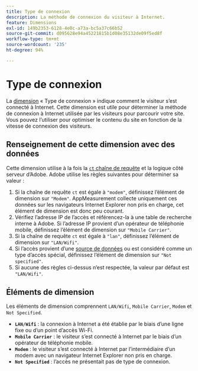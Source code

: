```yaml
---
title: Type de connexion
description: La méthode de connexion du visiteur à Internet.
feature: Dimensions
exl-id: 149b2353-6128-4e0c-a73a-bc5a37c66b52
source-git-commit: d095628e94a45221815b1d08e35132de09f5ed8f
workflow-type: tm+mt
source-wordcount: '235'
ht-degree: 94%

---
```


# Type de connexion

La [dimension](overview.md) « Type de connexion » indique comment le visiteur s’est connecté à Internet. Cette dimension est utile pour déterminer la méthode de connexion à Internet utilisée par les visiteurs pour parcourir votre site. Vous pouvez lʼutiliser pour optimiser le contenu du site en fonction de la vitesse de connexion des visiteurs.

## Renseignement de cette dimension avec des données

Cette dimension utilise à la fois la [`ct` chaîne de requête](/help/implement/validate/query-parameters.md) et la logique côté serveur dʼAdobe. Adobe utilise les règles suivantes pour déterminer sa valeur :

1. Si la chaîne de requête `ct` est égale à `"modem"`, définissez lʼélément de dimension sur `"Modem"`. AppMeasurement collecte uniquement ces données sur les navigateurs Internet Explorer non pris en charge, cet élément de dimension est donc peu courant.
1. Vérifiez lʼadresse IP de lʼaccès et référencez-la à une table de recherche interne à Adobe. Si lʼadresse IP provient dʼun opérateur de téléphonie mobile, définissez lʼélément de dimension sur `"Mobile Carrier"`.
1. Si la chaîne de requête `ct` est égale à `"lan"`, définissez lʼélément de dimension sur `"LAN/Wifi"`.
1. Si lʼaccès provient dʼune [source de données](/help/import/data-sources/overview.md) ou est considéré comme un type dʼaccès spécial, définissez lʼélément de dimension sur `"Not specified"`.
1. Si aucune des règles ci-dessus nʼest respectée, la valeur par défaut est `"LAN/Wifi"`.

## Éléments de dimension

Les éléments de dimension comprennent `LAN/Wifi`, `Mobile Carrier`, `Modem` et `Not Specified`.

* **`LAN/Wifi`** : la connexion à Internet a été établie par le biais dʼune ligne fixe ou dʼun point dʼaccès Wi-Fi.
* **`Mobile Carrier`** : le visiteur sʼest connecté à Internet par le biais dʼun opérateur de téléphonie mobile.
* **`Modem`** : le visiteur sʼest connecté à Internet par lʼintermédiaire dʼun modem avec un navigateur Internet Explorer non pris en charge.
* **`Not Specified`** : lʼaccès ne présentait pas de type de connexion.
